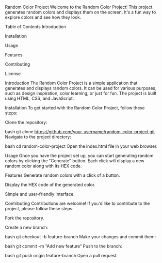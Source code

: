Random Color Project
Welcome to the Random Color Project! This project generates random colors and displays them on the screen. It's a fun way to explore colors and see how they look.

Table of Contents
Introduction

Installation

Usage

Features

Contributing

License

Introduction
The Random Color Project is a simple application that generates and displays random colors. It can be used for various purposes, such as design inspiration, color learning, or just for fun. The project is built using HTML, CSS, and JavaScript.

Installation
To get started with the Random Color Project, follow these steps:

Clone the repository:

bash
git clone https://github.com/your-username/random-color-project.git
Navigate to the project directory:

bash
cd random-color-project
Open the index.html file in your web browser.

Usage
Once you have the project set up, you can start generating random colors by clicking the "Generate" button. Each click will display a new random color along with its HEX code.

Features
Generate random colors with a click of a button.

Display the HEX code of the generated color.

Simple and user-friendly interface.

Contributing
Contributions are welcome! If you'd like to contribute to the project, please follow these steps:

Fork the repository.

Create a new branch:

bash
git checkout -b feature-branch
Make your changes and commit them:

bash
git commit -m "Add new feature"
Push to the branch:

bash
git push origin feature-branch
Open a pull request.
